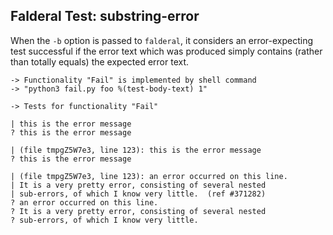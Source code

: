 Falderal Test: substring-error
------------------------------

When the `-b` option is passed to `falderal`, it considers
an error-expecting test successful if the error text which
was produced simply contains (rather than totally equals)
the expected error text.

    -> Functionality "Fail" is implemented by shell command
    -> "python3 fail.py foo %(test-body-text) 1"

    -> Tests for functionality "Fail"

    | this is the error message
    ? this is the error message

    | (file tmpgZ5W7e3, line 123): this is the error message
    ? this is the error message

    | (file tmpgZ5W7e3, line 123): an error occurred on this line.
    | It is a very pretty error, consisting of several nested
    | sub-errors, of which I know very little.  (ref #371282)
    ? an error occurred on this line.
    ? It is a very pretty error, consisting of several nested
    ? sub-errors, of which I know very little.
